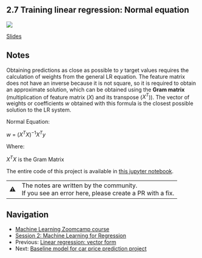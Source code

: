 
## 2.7 Training linear regression: Normal equation

<a href="https://www.youtube.com/watch?v=hx6nak-Y11g&list=PL3MmuxUbc_hIhxl5Ji8t4O6lPAOpHaCLR&index=18"><img src="images/thumbnail-2-07.jpg"></a>

[Slides](https://www.slideshare.net/AlexeyGrigorev/ml-zoomcamp-2-slides)


## Notes

Obtaining predictions as close as possible to $y$ target values requires the calculation of weights from the general
LR equation. The feature matrix does not 
have an inverse because it is not square, so it is required to obtain an approximate solution, which can be
obtained using the **Gram matrix** 
(multiplication of feature matrix ($X$) and its transpose ($X^T$)). The vector of weights or coefficients $w$ obtained with this
formula is the closest possible solution to the LR system.

Normal Equation:

$w$ = $(X^TX)^{-1}X^Ty$

Where:

$X^TX$ is the Gram Matrix




The entire code of this project is available in [this jupyter notebook](https://github.com/alexeygrigorev/mlbookcamp-code/blob/master/chapter-02-car-price/02-carprice.ipynb). 

<table>
   <tr>
      <td>⚠️</td>
      <td>
         The notes are written by the community. <br>
         If you see an error here, please create a PR with a fix.
      </td>
   </tr>
</table>

## Navigation

* [Machine Learning Zoomcamp course](../)
* [Session 2: Machine Learning for Regression](./)
* Previous: [Linear regression: vector form](06-linear-regression-vector.md)
* Next: [Baseline model for car price prediction project](08-baseline-model.md)
